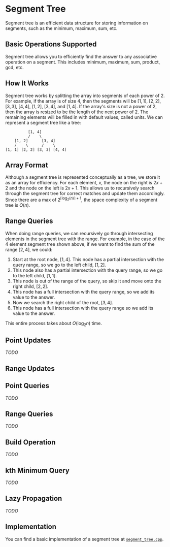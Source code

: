 # Segment Tree

Segment tree is an efficient data structure for storing information on segments, such as the minimum, maximum, sum, etc.

## Basic Operations Supported

Segment tree allows you to efficiently find the answer to any associative operation on a segment. This includes minimum, maximum, sum, product, gcd, etc.

## How It Works

Segment tree works by splitting the array into segments of each power of 2. For example, if the array is of size 4, then the segments will be $[1, 1]$, $[2, 2]$, $[3, 3]$, $[4, 4]$, $[1, 2]$, $[3, 4]$, and $[1, 4]$. If the array's size is not a power of 2, then the array is resized to be the length of the next power of 2. The remaining elements will be filled in with default values, called units. We can represent a segment tree like a tree:

```text
          [1, 4]
          /    \
    [1, 2]      [3, 4]
    /    \      /    \
[1, 1] [2, 2] [3, 3] [4, 4]
```

## Array Format

Although a segment tree is represented conceptually as a tree, we store it as an array for efficiency. For each element, $x$, the node on the right is $2x+2$ and the node on the left is $2x+1$. This allows us to recursively search through the segment tree for correct matches and update them accordingly. Since there are a max of $2^{\lceil{\log_2(n)}\rceil+1}$, the space complexity of a segment tree is $O(n)$.

## Range Queries

When doing range queries, we can recursively go through intersecting elements in the segment tree with the range. For example, in the case of the 4 element segment tree shown above, if we want to find the sum of the range $[2, 4]$, we could:

1. Start at the root node, $[1, 4]$. This node has a partial intersection with the query range, so we go to the left child, $[1, 2]$.
2. This node also has a partial intersection with the query range, so we go to the left child, $[1, 1]$.
3. This node is out of the range of the query, so skip it and move onto the right child, $[2, 2]$.
4. This node has a full intersection with the query range, so we add its value to the answer.
5. Now we search the right child of the root, $[3, 4]$.
6. This node has a full intersection with the query range so we add its value to the answer.

This entire process takes about $O(\log_2{n})$ time.

## Point Updates

_TODO_

## Range Updates

## Point Queries

_TODO_

## Range Queries

_TODO_
## Build Operation

_TODO_

## kth Minimum Query

_TODO_

## Lazy Propagation

_TODO_

## Implementation

You can find a basic implementation of a segment tree at [`segment_tree.cpp`](./segment_tree.cpp).
